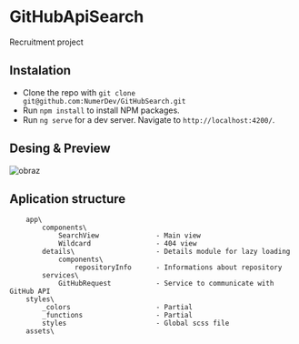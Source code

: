 # GitHubApiSearch

Recruitment project

## Instalation

- Clone the repo with `git clone git@github.com:NumerDev/GitHubSearch.git`
- Run `npm install` to install NPM packages.
- Run `ng serve` for a dev server. Navigate to `http://localhost:4200/`.

## Desing & Preview

![obraz](https://i.imgur.com/8s4Ht5V.gif)

## Aplication structure

```
    app\
        components\
            SearchView              - Main view
            Wildcard                - 404 view
        details\                    - Details module for lazy loading
            components\
                repositoryInfo      - Informations about repository
        services\
            GitHubRequest           - Service to communicate with GitHub API
    styles\
        _colors                     - Partial
        _functions                  - Partial
        styles                      - Global scss file
    assets\
```
